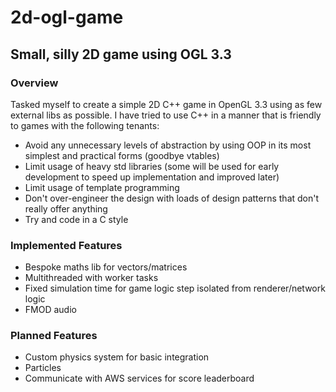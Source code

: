 # 2d-ogl-game
## Small, silly 2D game using OGL 3.3

### Overview
Tasked myself to create a simple 2D C++ game in OpenGL 3.3 using as few external libs as possible.
I have tried to use C++ in a manner that is friendly to games with the following tenants:
- Avoid any unnecessary levels of abstraction by using OOP in its most simplest and practical forms (goodbye vtables)
- Limit usage of heavy std libraries (some will be used for early development to speed up implementation and improved later)
- Limit usage of template programming
- Don't over-engineer the design with loads of design patterns that don't really offer anything
- Try and code in a C style

### Implemented Features
- Bespoke maths lib for vectors/matrices
- Multithreaded with worker tasks
- Fixed simulation time for game logic step isolated from renderer/network logic
- FMOD audio

### Planned Features
- Custom physics system for basic integration
- Particles
- Communicate with AWS services for score leaderboard
